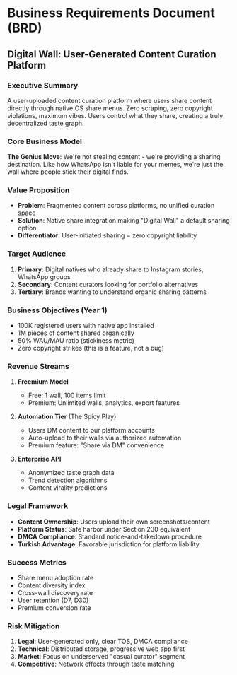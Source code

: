 # Business Requirements Document (BRD)
## Digital Wall: User-Generated Content Curation Platform

### Executive Summary
A user-uploaded content curation platform where users share content directly through native OS share menus. Zero scraping, zero copyright violations, maximum vibes. Users control what they share, creating a truly decentralized taste graph.

### Core Business Model
**The Genius Move**: We're not stealing content - we're providing a sharing destination. Like how WhatsApp isn't liable for your memes, we're just the wall where people stick their digital finds.

### Value Proposition
- **Problem**: Fragmented content across platforms, no unified curation space
- **Solution**: Native share integration making "Digital Wall" a default sharing option
- **Differentiator**: User-initiated sharing = zero copyright liability

### Target Audience
1. **Primary**: Digital natives who already share to Instagram stories, WhatsApp groups
2. **Secondary**: Content curators looking for portfolio alternatives
3. **Tertiary**: Brands wanting to understand organic sharing patterns

### Business Objectives (Year 1)
- 100K registered users with native app installed
- 1M pieces of content shared organically
- 50% WAU/MAU ratio (stickiness metric)
- Zero copyright strikes (this is a feature, not a bug)

### Revenue Streams
1. **Freemium Model**
   - Free: 1 wall, 100 items limit
   - Premium: Unlimited walls, analytics, export features
   
2. **Automation Tier** (The Spicy Play)
   - Users DM content to our platform accounts
   - Auto-upload to their walls via authorized automation
   - Premium feature: "Share via DM" convenience

3. **Enterprise API**
   - Anonymized taste graph data
   - Trend detection algorithms
   - Content virality predictions

### Legal Framework
- **Content Ownership**: Users upload their own screenshots/content
- **Platform Status**: Safe harbor under Section 230 equivalent
- **DMCA Compliance**: Standard notice-and-takedown procedure
- **Turkish Advantage**: Favorable jurisdiction for platform liability

### Success Metrics
- Share menu adoption rate
- Content diversity index
- Cross-wall discovery rate
- User retention (D7, D30)
- Premium conversion rate

### Risk Mitigation
1. **Legal**: User-generated only, clear TOS, DMCA compliance
2. **Technical**: Distributed storage, progressive web app first
3. **Market**: Focus on underserved "casual curator" segment
4. **Competitive**: Network effects through taste matching